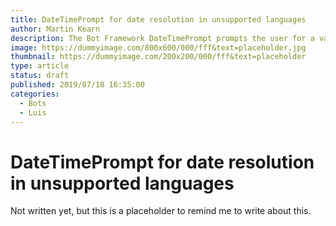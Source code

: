 ```yaml
---
title: DateTimePrompt for date resolution in unsupported languages
author: Martin Kearn
description: The Bot Framework DateTimePrompt prompts the user for a valid date but it only supports a few languages. This article will go through how to acheive the same result using a TextPrompt with Luis for languages which are not supported.
image: https://dummyimage.com/800x600/000/fff&text=placeholder.jpg
thumbnail: https://dummyimage.com/200x200/000/fff&text=placeholder
type: article
status: draft
published: 2019/07/18 16:35:00
categories: 
  - Bots
  - Luis
---
```


# DateTimePrompt for date resolution in unsupported languages

Not written yet, but this is a placeholder to remind me to write about this.
